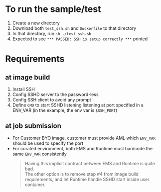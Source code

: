 # To run the sample/test
1. Create a new directory
2. Download both `test_ssh.sh` and `Dockerfile` to that directory
3. In that directory, run `sh ./test_ssh.sh`
4. Expected to see `*** PASSED: SSH is setup correctly ***` printed

# Requirements
## at image build
1. Install SSH
2. Config SSHD server to the password-less
3. Config SSH client to avoid any prompt
4. Define `CMD` to start SSHD listening listening at port specified in a ENV_VAR (in the example, the env var is `$SSH_PORT`)

## at job submission
- For Customer BYO image, customer must provide AML which `ENV_VAR` should be used to specify the port
- For curated environment, both EMS and Runtime must hardcode the same `ENV_VAR` consistently
    > Having this implicit contract between EMS and Runtime is quite bad.<br>
    > The other option is to remove step #4 from image build requirements, and let Runtime handle SSHD start inside user container.
